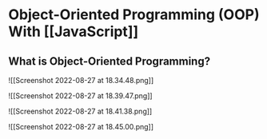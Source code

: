 # Object-Oriented Programming (OOP) With [[JavaScript]]
## What is Object-Oriented Programming?
![[Screenshot 2022-08-27 at 18.34.48.png]]

![[Screenshot 2022-08-27 at 18.39.47.png]]

![[Screenshot 2022-08-27 at 18.41.38.png]]

![[Screenshot 2022-08-27 at 18.45.00.png]]

